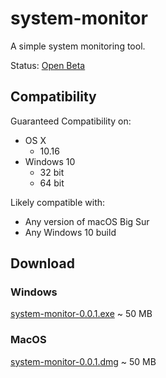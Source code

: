 # system-monitor
A simple system monitoring tool. 

Status: <a href="https://github.com/itsisaac19/system-monitor/blob/main/readme.md#system-monitor">Open Beta</a> 

## Compatibility

Guaranteed Compatibility on:
 - OS X   
   - 10.16
 - Windows 10
   - 32 bit
   - 64 bit

Likely compatible with:
 - Any version of macOS Big Sur
 - Any Windows 10 build
 
## Download

### Windows 

<a href="https://github.com/itsisaac19/system-monitor/releases/download/v0.0.1/system-monitor-0.0.1.pkg">system-monitor-0.0.1.exe</a> ~ 50 MB

### MacOS  

<a href="https://github.com/itsisaac19/system-monitor/releases/download/v0.0.1/system-monitor-0.0.1.pkg">system-monitor-0.0.1.dmg</a> ~ 50 MB
